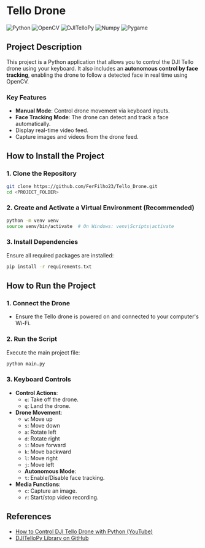 # Tello Drone

![Python](https://img.shields.io/badge/Python-3.10.x-blue?logo=python&logoColor=white)
![OpenCV](https://img.shields.io/badge/OpenCV-4.x-green?logo=opencv&logoColor=white)
![DJITelloPy](https://img.shields.io/badge/DJITelloPy-2.x-orange?logo=dji&logoColor=white)
![Numpy](https://img.shields.io/badge/numpy-2.x-cyan?logo=numpy&logoColor=white)
![Pygame](https://img.shields.io/badge/pygame-2.x-yellow?logo=pygame&logoColor=white)

## Project Description

This project is a Python application that allows you to control the DJI Tello drone using your keyboard. It also includes an **autonomous control by face tracking**, enabling the drone to follow a detected face in real time using OpenCV.

### Key Features

- **Manual Mode**: Control drone movement via keyboard inputs.
- **Face Tracking Mode**: The drone can detect and track a face automatically.
- Display real-time video feed.
- Capture images and videos from the drone feed.

## How to Install the Project

### 1. Clone the Repository

```bash
git clone https://github.com/FerFilho23/Tello_Drone.git
cd <PROJECT_FOLDER>
```

### 2. Create and Activate a Virtual Environment (Recommended)

```bash
python -m venv venv
source venv/bin/activate  # On Windows: venv\Scripts\activate
```

### 3. Install Dependencies

Ensure all required packages are installed:

```bash
pip install -r requirements.txt
```

## How to Run the Project

### 1. Connect the Drone

- Ensure the Tello drone is powered on and connected to your computer's Wi-Fi.

### 2. Run the Script

Execute the main project file:

```bash
python main.py
```

### 3. Keyboard Controls

- **Control Actions**:
  - `e`: Take off the drone.
  - `q`: Land the drone.
- **Drone Movement**:
  - `w`: Move up
  - `s`: Move down
  - `a`: Rotate left
  - `d`: Rotate right
  - `i`: Move forward
  - `k`: Move backward
  - `l`: Move right
  - `j`: Move left
  - **Autonomous Mode**:
  - `t`: Enable/Disable face tracking.
- **Media Functions**:
  - `c`: Capture an image.
  - `r`: Start/stop video recording.

## References

- [How to Control DJI Tello Drone with Python (YouTube)](https://www.youtube.com/watch?v=LmEcyQnfpDA&t=60s)
- [DJITelloPy Library on GitHub](https://github.com/damiafuentes/DJITelloPy)
